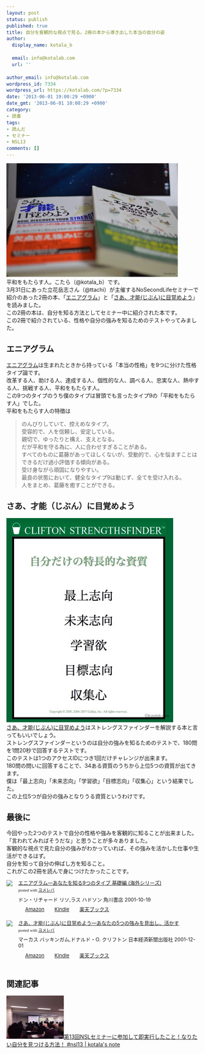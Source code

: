 ```yaml
---
layout: post
status: publish
published: true
title: 自分を客観的な視点で見る。2冊の本から導き出した本当の自分の姿
author:
  display_name: kotala_b

  email: info@kotalab.com
  url: ''

author_email: info@kotalab.com
wordpress_id: 7334
wordpress_url: https://kotalab.com/?p=7334
date: '2013-06-01 19:00:29 +0900'
date_gmt: '2013-06-01 10:00:29 +0900'
category:
- 読書
tags:
- 読んだ
- セミナー
- NSL13
comments: []
---
```

<p><img src="/wp-content/uploads/jikosindan_130531-448x297.jpg" alt="jikosindan_130531" width="448" height="297" class="alignnone size-large wp-image-7335" /><br />
平和をもたらす人。こたら（@kotala_b）です。<br />
3月31日にあった立花岳志さん（@ttachi）が主催するNoSecondLifeセミナーで紹介のあった2冊の本、「<a href="http://c.af.moshimo.com/af/c/click?a_id=374940&p_id=170&pc_id=185&pl_id=4062&s_v=b5Rz2P0601xu&url=http%3A%2F%2Fwww.amazon.co.jp%2Fexec%2Fobidos%2FASIN%2F4047913944%2Fref%3Dnosim" rel="nofollow" name="booklink" target="_blank">エニアグラム</a>」と「<a href="http://c.af.moshimo.com/af/c/click?a_id=374940&p_id=170&pc_id=185&pl_id=4062&s_v=b5Rz2P0601xu&url=http%3A%2F%2Fwww.amazon.co.jp%2Fexec%2Fobidos%2FASIN%2F4532149479%2Fref%3Dnosim" rel="nofollow" name="booklink" target="_blank">さあ、才能(じぶん)に目覚めよう</a>」を読みました。<br />
この2冊の本は、自分を知る方法としてセミナー中に紹介された本です。<br />
この2冊で紹介されている、性格や自分の強みを知るためのテストやってみました。<br />
</p>
<!--more-->
<h2>エニアグラム</h2>
<p><a href="http://c.af.moshimo.com/af/c/click?a_id=374940&p_id=170&pc_id=185&pl_id=4062&s_v=b5Rz2P0601xu&url=http%3A%2F%2Fwww.amazon.co.jp%2Fexec%2Fobidos%2FASIN%2F4047913944%2Fref%3Dnosim" rel="nofollow" name="booklink" target="_blank">エニアグラム</a>は生まれたときから持っている「本当の性格」を9つに分けた性格タイプ論です。<br />
改革する人、助ける人、達成する人、個性的な人、調べる人、忠実な人、熱中する人、挑戦する人、平和をもたらす人。<br />
この9つのタイプのうち僕のタイプは冒頭でも言ったタイプ9の「平和をもたらす人」でした。<br />
平和をもたらす人の特徴は</p>
<blockquote><p>のんびりしていて、控えめなタイプ。<br />
受容的で、人を信頼し、安定している。<br />
親切で、ゆったりと構え、支えとなる。<br />
だが平和を守る為に、人に合わせすぎることがある。<br />
すべてのものに葛藤があってほしくないが、受動的で、心を悩ますことはできるだけ過小評価する傾向がある。<br />
受け身ながら頑固になりやすい。<br />
最良の状態において、健全なタイプ9は動じず、全てを受け入れる。<br />
人をまとめ、葛藤を癒すことができる。
</p></blockquote>
<h2>さあ、才能（じぶん）に目覚めよう</h2>
<p><img src="/wp-content/uploads/weekly_130526_03.jpg" alt="weekly_130526_03" width="436" height="534" class="alignnone size-full wp-image-7251" /><br />
<a href="http://c.af.moshimo.com/af/c/click?a_id=374940&p_id=170&pc_id=185&pl_id=4062&s_v=b5Rz2P0601xu&url=http%3A%2F%2Fwww.amazon.co.jp%2Fexec%2Fobidos%2FASIN%2F4532149479%2Fref%3Dnosim" rel="nofollow" name="booklink" target="_blank">さあ、才能(じぶん)に目覚めよう</a>はストレングスファインダーを解説する本と言ってもいいでしょう。<br />
ストレングスファインダーというのは自分の強みを知るためのテストで、180問を1問20秒で回答するテストです。<br />
このテストは1つのアクセスIDにつき1回だけチャレンジが出来ます。<br />
180問の問いに回答することで、34ある資質のうちから上位5つの資質が出てきます。<br />
僕は「最上志向」「未来志向」「学習欲」「目標志向」「収集心」という結果でした。<br />
この上位5つが自分の強みとなりうる資質というわけです。</p>
<h2>最後に</h2>
<p>今回やった2つのテストで自分の性格や強みを客観的に知ることが出来ました。<br />
「言われてみればそうだな」と思うことが多々ありました。<br />
客観的な視点で見た自分の強みがわかっていれば、その強みを活かした仕事や生活ができるはず。<br />
自分を知って自分の伸ばし方を知ること。<br />
これがこの2冊を読んで身につけたかったことです。</p>
<div class="booklink-box" style="text-align:left;padding-bottom:20px;font-size:small;/zoom: 1;overflow: hidden;">
<div class="booklink-image" style="float:left;margin:0 15px 10px 0;"><a href="http://c.af.moshimo.com/af/c/click?a_id=374940&p_id=170&pc_id=185&pl_id=4062&s_v=b5Rz2P0601xu&url=http%3A%2F%2Fwww.amazon.co.jp%2Fexec%2Fobidos%2FASIN%2F4047913944%2Fref%3Dnosim" name="booklink" rel="nofollow" target="_blank"><img src="https://images-fe.ssl-images-amazon.com/images/I/51YV8KFDPTL._SL160_.jpg" style="border: none;" /></a></div>
<div class="booklink-info" style="line-height:120%;/zoom: 1;overflow: hidden;">
<div class="booklink-name" style="margin-bottom:10px;line-height:120%"><a href="http://c.af.moshimo.com/af/c/click?a_id=374940&p_id=170&pc_id=185&pl_id=4062&s_v=b5Rz2P0601xu&url=http%3A%2F%2Fwww.amazon.co.jp%2Fexec%2Fobidos%2FASIN%2F4047913944%2Fref%3Dnosim" rel="nofollow" name="booklink" target="_blank">エニアグラム―あなたを知る9つのタイプ 基礎編 (海外シリーズ)</a>
<div class="booklink-powered-date" style="font-size:8pt;margin-top:5px;font-family:verdana;line-height:120%">posted with <a href="https://yomereba.com" target="_blank">ヨメレバ</a></div>
</div>
<div class="booklink-detail" style="margin-bottom:5px;">ドン・リチャード リソ,ラス ハドソン 角川書店 2001-10-19    </div>
<div class="booklink-link2" style="margin-top:10px;">
<div class="shoplinkamazon" style="display:inline;margin-right:5px;background: url('https://img.yomereba.com/tam_y.gif') 0 0 no-repeat;padding: 2px 0 2px 18px;white-space: nowrap;"><a href="http://c.af.moshimo.com/af/c/click?a_id=374940&p_id=170&pc_id=185&pl_id=4062&s_v=b5Rz2P0601xu&url=http%3A%2F%2Fwww.amazon.co.jp%2Fexec%2Fobidos%2FASIN%2F4047913944%2Fref%3Dnosim" rel="nofollow" target="_blank" title="アマゾン" >Amazon</a></div>
<div class="shoplinkkindle" style="display:inline;margin-right:5px;background: url('https://img.yomereba.com/tam_y.gif') 0 0 no-repeat;padding: 2px 0 2px 18px;white-space: nowrap;"><a href="http://c.af.moshimo.com/af/c/click?a_id=374940&p_id=170&pc_id=185&pl_id=4062&s_v=b5Rz2P0601xu&url=http%3A%2F%2Fwww.amazon.co.jp%2Fgp%2Fsearch%3Fkeywords%3D%2583G%2583j%2583A%2583O%2583%2589%2583%2580%2581%255C%2582%25A0%2582%25C8%2582%25BD%2582%25F0%2592m%2582%25E99%2582%25C2%2582%25CC%2583%255E%2583C%2583v%2520%258A%25EE%2591b%2595%25D2%2520%2528%258AC%258AO%2583V%2583%258A%2581%255B%2583Y%2529%26__mk_ja_JP%3D%2583J%2583%255E%2583J%2583i%26url%3Dnode%253D2275256051" rel="nofollow" target="_blank" >Kindle</a></div>
<div class="shoplinkrakuten" style="display:inline;margin-right:5px;background: url('https://img.yomereba.com/tam_y.gif') 0 -50px no-repeat;padding: 2px 0 2px 18px;white-space: nowrap;"><a href="http://c.af.moshimo.com/af/c/click?a_id=374941&p_id=56&pc_id=56&pl_id=637&s_v=b5Rz2P0601xu&url=http%3A%2F%2Fbooks.rakuten.co.jp%2Frb%2F1385133%2F" rel="nofollow" target="_blank" title="楽天ブックス" >楽天ブックス</a></div>
</div>
</div>
<div class="booklink-footer" style="clear: left"></div>
</div>
<div class="booklink-box" style="text-align:left;padding-bottom:20px;font-size:small;/zoom: 1;overflow: hidden;">
<div class="booklink-image" style="float:left;margin:0 15px 10px 0;"><a href="http://c.af.moshimo.com/af/c/click?a_id=374940&p_id=170&pc_id=185&pl_id=4062&s_v=b5Rz2P0601xu&url=http%3A%2F%2Fwww.amazon.co.jp%2Fexec%2Fobidos%2FASIN%2F4532149479%2Fref%3Dnosim" name="booklink" rel="nofollow" target="_blank"><img src="https://images-fe.ssl-images-amazon.com/images/I/51A7ZKPW20L._SL160_.jpg" style="border: none;" /></a></div>
<div class="booklink-info" style="line-height:120%;/zoom: 1;overflow: hidden;">
<div class="booklink-name" style="margin-bottom:10px;line-height:120%"><a href="http://c.af.moshimo.com/af/c/click?a_id=374940&p_id=170&pc_id=185&pl_id=4062&s_v=b5Rz2P0601xu&url=http%3A%2F%2Fwww.amazon.co.jp%2Fexec%2Fobidos%2FASIN%2F4532149479%2Fref%3Dnosim" rel="nofollow" name="booklink" target="_blank">さあ、才能(じぶん)に目覚めよう―あなたの5つの強みを見出し、活かす</a>
<div class="booklink-powered-date" style="font-size:8pt;margin-top:5px;font-family:verdana;line-height:120%">posted with <a href="https://yomereba.com" target="_blank">ヨメレバ</a></div>
</div>
<div class="booklink-detail" style="margin-bottom:5px;">マーカス バッキンガム,ドナルド・O. クリフトン 日本経済新聞出版社 2001-12-01    </div>
<div class="booklink-link2" style="margin-top:10px;">
<div class="shoplinkamazon" style="display:inline;margin-right:5px;background: url('https://img.yomereba.com/tam_y.gif') 0 0 no-repeat;padding: 2px 0 2px 18px;white-space: nowrap;"><a href="http://c.af.moshimo.com/af/c/click?a_id=374940&p_id=170&pc_id=185&pl_id=4062&s_v=b5Rz2P0601xu&url=http%3A%2F%2Fwww.amazon.co.jp%2Fexec%2Fobidos%2FASIN%2F4532149479%2Fref%3Dnosim" rel="nofollow" target="_blank" title="アマゾン" >Amazon</a></div>
<div class="shoplinkkindle" style="display:inline;margin-right:5px;background: url('https://img.yomereba.com/tam_y.gif') 0 0 no-repeat;padding: 2px 0 2px 18px;white-space: nowrap;"><a href="http://c.af.moshimo.com/af/c/click?a_id=374940&p_id=170&pc_id=185&pl_id=4062&s_v=b5Rz2P0601xu&url=http%3A%2F%2Fwww.amazon.co.jp%2Fgp%2Fsearch%3Fkeywords%3D%2582%25B3%2582%25A0%2581A%258D%25CB%2594%255C%2528%2582%25B6%2582%25D4%2582%25F1%2529%2582%25C9%2596%25DA%258Ao%2582%25DF%2582%25E6%2582%25A4%2581%255C%2582%25A0%2582%25C8%2582%25BD%2582%25CC5%2582%25C2%2582%25CC%258B%25AD%2582%25DD%2582%25F0%258C%25A9%258Fo%2582%25B5%2581A%258A%2588%2582%25A9%2582%25B7%26__mk_ja_JP%3D%2583J%2583%255E%2583J%2583i%26url%3Dnode%253D2275256051" rel="nofollow" target="_blank" >Kindle</a></div>
<div class="shoplinkrakuten" style="display:inline;margin-right:5px;background: url('https://img.yomereba.com/tam_y.gif') 0 -50px no-repeat;padding: 2px 0 2px 18px;white-space: nowrap;"><a href="http://c.af.moshimo.com/af/c/click?a_id=374941&p_id=56&pc_id=56&pl_id=637&s_v=b5Rz2P0601xu&url=http%3A%2F%2Fbooks.rakuten.co.jp%2Frb%2F1397867%2F" rel="nofollow" target="_blank" title="楽天ブックス" >楽天ブックス</a></div>
</div>
</div>
<div class="booklink-footer" style="clear: left"></div>
</div>
<h2 class="rele">関連記事</h2>
<p><a href="/af-s-dx-nikkor-35mm" target="_blank"><img  class="alignleft" src="/wp-content/uploads/slooProImg_20130401222745.jpg" alt="第13回NSLセミナーに参加して即実行したこと！なりたい自分を見つける方法！ #nsl13 | kotala's note" width="150" /></a><a href="/af-s-dx-nikkor-35mm" target="_blank">第13回NSLセミナーに参加して即実行したこと！なりたい自分を見つける方法！ #nsl13 | kotala's note</a><br style="clear:both;" /></p>
